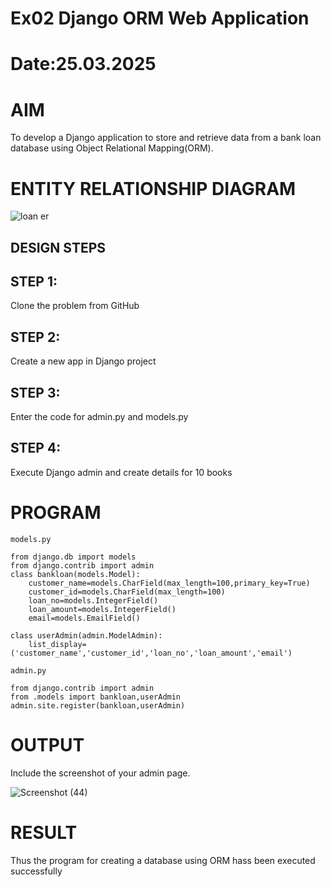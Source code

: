 # Ex02 Django ORM Web Application
# Date:25.03.2025
# AIM
To develop a Django application to store and retrieve data from a bank loan database using Object Relational Mapping(ORM).

# ENTITY RELATIONSHIP DIAGRAM
![loan er](https://github.com/user-attachments/assets/8ffb446c-83ab-4f4a-adbf-89fe3f8f2ec7)

## DESIGN STEPS

## STEP 1:
Clone the problem from GitHub

## STEP 2:
Create a new app in Django project

## STEP 3:
Enter the code for admin.py and models.py

## STEP 4:
Execute Django admin and create details for 10 books

# PROGRAM
```
models.py

from django.db import models
from django.contrib import admin
class bankloan(models.Model):
    customer_name=models.CharField(max_length=100,primary_key=True)
    customer_id=models.CharField(max_length=100)
    loan_no=models.IntegerField()
    loan_amount=models.IntegerField()
    email=models.EmailField()
 
class userAdmin(admin.ModelAdmin):
    list_display=('customer_name','customer_id','loan_no','loan_amount','email')

admin.py

from django.contrib import admin
from .models import bankloan,userAdmin
admin.site.register(bankloan,userAdmin)

```

# OUTPUT
Include the screenshot of your admin page.

![Screenshot (44)](https://github.com/user-attachments/assets/f66fcb5f-c9cc-4918-ac91-3ef310a33870)


# RESULT
Thus the program for creating a database using ORM hass been executed successfully
